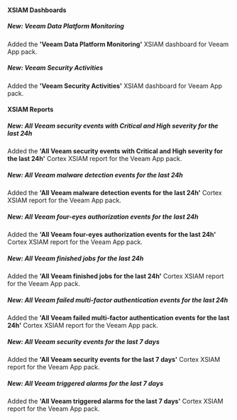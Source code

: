#### XSIAM Dashboards

##### New: Veeam Data Platform Monitoring
Added the **'Veeam Data Platform Monitoring'** XSIAM dashboard for Veeam App pack.
##### New: Veeam Security Activities
Added the **'Veeam Security Activities'** XSIAM dashboard for Veeam App pack.

#### XSIAM Reports
##### New: All Veeam security events with Critical and High severity for the last 24h
Added the **'All Veeam security events with Critical and High severity for the last 24h'** Cortex XSIAM report for the Veeam App pack.
##### New: All Veeam malware detection events for the last 24h
Added the **'All Veeam malware detection events for the last 24h'** Cortex XSIAM report for the Veeam App pack.
##### New: All Veeam four-eyes authorization events for the last 24h
Added the **'All Veeam four-eyes authorization events for the last 24h'** Cortex XSIAM report for the Veeam App pack.
##### New: All Veeam finished jobs for the last 24h
Added the **'All Veeam finished jobs for the last 24h'** Cortex XSIAM report for the Veeam App pack.
##### New: All Veeam failed multi-factor authentication events for the last 24h
Added the **'All Veeam failed multi-factor authentication events for the last 24h'** Cortex XSIAM report for the Veeam App pack.
##### New: All Veeam security events for the last 7 days
Added the **'All Veeam security events for the last 7 days'** Cortex XSIAM report for the Veeam App pack.
##### New: All Veeam triggered alarms for the last 7 days
Added the **'All Veeam triggered alarms for the last 7 days'** Cortex XSIAM report for the Veeam App pack.